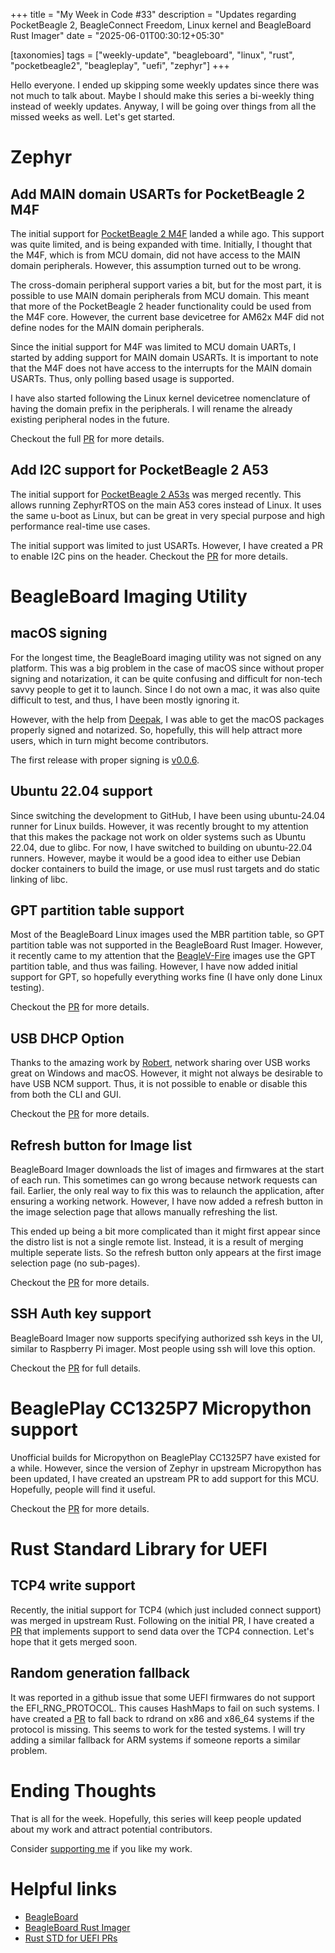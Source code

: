 +++
title = "My Week in Code #33"
description = "Updates regarding PocketBeagle 2, BeagleConnect Freedom, Linux kernel and BeagleBoard Rust Imager"
date = "2025-06-01T00:30:12+05:30"

[taxonomies]
tags = ["weekly-update", "beagleboard", "linux", "rust", "pocketbeagle2", "beagleplay", "uefi", "zephyr"]
+++

Hello everyone. I ended up skipping some weekly updates since there was not much to talk about. Maybe I should make this series a bi-weekly thing instead of weekly updates. Anyway, I will be going over things from all the missed weeks as well. Let's get started.

# Zephyr

## Add MAIN domain USARTs for PocketBeagle 2 M4F

The initial support for [PocketBeagle 2 M4F](https://docs.zephyrproject.org/latest/boards/beagle/pocketbeagle_2/doc/index.html) landed a while ago. This support was quite limited, and is being expanded with time. Initially, I thought that the M4F, which is from MCU domain, did not have access to the MAIN domain peripherals. However, this assumption turned out to be wrong.

The cross-domain peripheral support varies a bit, but for the most part, it is possible to use MAIN domain peripherals from MCU domain. This meant that more of the PocketBeagle 2 header functionality could be used from the M4F core. However, the current base devicetree for AM62x M4F did not define nodes for the MAIN domain peripherals.

Since the initial support for M4F was limited to MCU domain UARTs, I started by adding support for MAIN domain USARTs. It is important to note that the M4F does not have access to the interrupts for the MAIN domain USARTs. Thus, only polling based usage is supported.

I have also started following the Linux kernel devicetree nomenclature of having the domain prefix in the peripherals. I will rename the already existing peripheral nodes in the future.

Checkout the full [PR](https://github.com/zephyrproject-rtos/zephyr/pull/90456) for more details.

## Add I2C support for PocketBeagle 2 A53

The initial support for [PocketBeagle 2 A53s](https://docs.zephyrproject.org/latest/boards/beagle/pocketbeagle_2/doc/index.html) was merged recently. This allows running ZephyrRTOS on the main A53 cores instead of Linux. It uses the same u-boot as Linux, but can be great in very special purpose and high performance real-time use cases.

The initial support was limited to just USARTs. However, I have created a PR to enable I2C pins on the header. Checkout the [PR](https://github.com/zephyrproject-rtos/zephyr/pull/90637) for more details.

# BeagleBoard Imaging Utility

## macOS signing

For the longest time, the BeagleBoard imaging utility was not signed on any platform. This was a big problem in the case of macOS since without proper signing and notarization, it can be quite confusing and difficult for non-tech savvy people to get it to launch. Since I do not own a mac, it was also quite difficult to test, and thus, I have been mostly ignoring it.

However, with the help from [Deepak](https://github.com/lorforlinux), I was able to get the macOS packages properly signed and notarized. So, hopefully, this will help attract more users, which in turn might become contributors.

The first release with proper signing is [v0.0.6](https://github.com/beagleboard/bb-imager-rs/releases/tag/v0.0.6).

## Ubuntu 22.04 support

Since switching the development to GitHub, I have been using ubuntu-24.04 runner for Linux builds. However, it was recently brought to my attention that this makes the package not work on older systems such as Ubuntu 22.04, due to glibc. For now, I have switched to building on ubuntu-22.04 runners. However, maybe it would be a good idea to either use Debian docker containers to build the image, or use musl rust targets and do static linking of libc.

## GPT partition table support

Most of the BeagleBoard Linux images used the MBR partition table, so GPT partition table was not supported in the BeagleBoard Rust Imager. However, it recently came to my attention that the [BeagleV-Fire](https://www.beagleboard.org/boards/beaglev-fire) images use the GPT partition table, and thus was failing. However, I have now added initial support for GPT, so hopefully everything works fine (I have only done Linux testing).

Checkout the [PR](https://github.com/beagleboard/bb-imager-rs/pull/38) for more details.

## USB DHCP Option

Thanks to the amazing work by [Robert](https://github.com/RobertCNelson), network sharing over USB works great on Windows and macOS. However, it might not always be desirable to have USB NCM support. Thus, it is not possible to enable or disable this from both the CLI and GUI.

Checkout the [PR](https://github.com/beagleboard/bb-imager-rs/pull/34) for more details.

## Refresh button for Image list

BeagleBoard Imager downloads the list of images and firmwares at the start of each run. This sometimes can go wrong because network requests can fail. Earlier, the only real way to fix this was to relaunch the application, after ensuring a working network. However, I have now added a refresh button in the image selection page that allows manually refreshing the list.

This ended up being a bit more complicated than it might first appear since the distro list is not a single remote list. Instead, it is a result of merging multiple seperate lists. So the refresh button only appears at the first image selection page (no sub-pages).

Checkout the [PR](https://github.com/beagleboard/bb-imager-rs/pull/35) for more details.

## SSH Auth key support

BeagleBoard Imager now supports specifying authorized ssh keys in the UI, similar to Raspberry Pi imager. Most people using ssh will love this option.

Checkout the [PR](https://github.com/beagleboard/bb-imager-rs/pull/32) for full details.

# BeaglePlay CC1325P7 Micropython support

Unofficial builds for Micropython on BeaglePlay CC1325P7 have existed for a while. However, since the version of Zephyr in upstream Micropython has been updated, I have created an upstream PR to add support for this MCU. Hopefully, people will find it useful.

Checkout the [PR](https://github.com/micropython/micropython/pull/17274) for more details.

# Rust Standard Library for UEFI

## TCP4 write support

Recently, the initial support for TCP4 (which just included connect support) was merged in upstream Rust. Following on the initial PR, I have created a [PR](https://github.com/rust-lang/rust/pull/141532) that implements support to send data over the TCP4 connection. Let's hope that it gets merged soon.

## Random generation fallback

It was reported in a github issue that some UEFI firmwares do not support the EFI_RNG_PROTOCOL. This causes HashMaps to fail on such systems. I have created a [PR](https://github.com/rust-lang/rust/pull/141324) to fall back to rdrand on x86 and x86_64 systems if the protocol is missing. This seems to work for the tested systems. I will try adding a similar fallback for ARM systems if someone reports a similar problem.

# Ending Thoughts

That is all for the week. Hopefully, this series will keep people updated about my work and attract potential contributors.

Consider [supporting me](@/pages/about.md) if you like my work.

# Helpful links

- [BeagleBoard](https://www.beagleboard.org/)
- [BeagleBoard Rust Imager](https://github.com/beagleboard/bb-imager-rs)
- [Rust STD for UEFI PRs](https://github.com/rust-lang/rust/pulls/Ayush1325)
